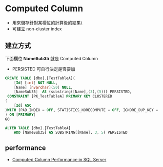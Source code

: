 # Computed Column

-   用來儲存針對某欄位的計算後的結果\
-   可建立 non-cluster index

## 建立方式

下面欄位 **NameSub35** 就是 Computed Column

-   PERSISTED 可自行決定是否要加

```sql
CREATE TABLE [dbo].[TestTableA](
	[Id] [int] NOT NULL,
	[Name] [nvarchar](50) NULL,
	[NameSub35]  AS (substring([Name],(3),(5))) PERSISTED,
 CONSTRAINT [PK_TestTableA] PRIMARY KEY CLUSTERED
(
	[Id] ASC
)WITH (PAD_INDEX = OFF, STATISTICS_NORECOMPUTE = OFF, IGNORE_DUP_KEY = OFF, ALLOW_ROW_LOCKS = ON, ALLOW_PAGE_LOCKS = ON, OPTIMIZE_FOR_SEQUENTIAL_KEY = OFF) ON [PRIMARY]
) ON [PRIMARY]
GO
```

```sql
ALTER TABLE [dbo].[TestTableA]
    ADD [NameSub35] AS SUBSTRING([Name], 3, 5) PERSISTED
```

## performance

-   [Computed Column Performance in SQL Server](https://www.red-gate.com/simple-talk/databases/sql-server/performance-sql-server/computed-column-performance-in-sql-server/)
